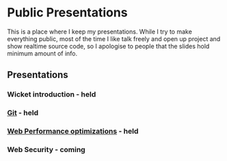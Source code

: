 Public Presentations
===
This is a place where I keep my presentations.
While I try to make everything public, most of the time I like talk freely and open up project and show realtime source code,
so I apologise to people that the slides hold minimum amount of info.


## Presentations

### Wicket introduction - held

### [Git](http://balamaci.github.com/presentations/git/index.html) - held

### [Web Performance optimizations](http://balamaci.github.com/presentations/web-perf-optimization/index.html) - held

### Web Security - coming

